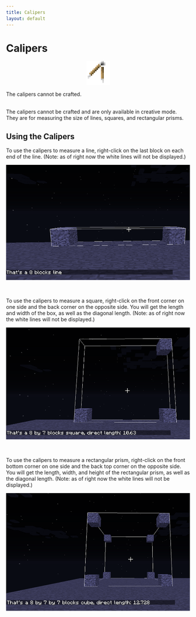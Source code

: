 ```yaml
---
title: Calipers
layout: default
---
```

# Calipers

<div class="infobox box text-center">
    <p style="text-align:center;"><img src="../../assets/images/icons/minecolonies/caliper.png" alt="Caliper"></p>
    <recipe>The calipers cannot be crafted.</recipe>
</div>
<br>

The calipers cannot be crafted and are only available in creative mode. They are for measuring the size of lines, squares, and rectangular prisms.
<br>

## Using the Calipers

To use the calipers to measure a line, right-click on the last block on each end of the line. (Note: as of right now the white lines will not be displayed.)  

<p style="text-align:center;"><img src="../../assets/images/items/caliperstraight.png" alt="Measuring a Line"></p>
<br>

To use the calipers to measure a square, right-click on the front corner on one side and the back corner on the opposite side. You will get the length and width of the box, as well as the diagonal length. (Note: as of right now the white lines will not be displayed.)  

<p style="text-align:center;"><img src="../../assets/images/items/caliperdiagonal.png" alt="Measuring a Square"></p>
<br>

To use the calipers to measure a rectangular prism, right-click on the front bottom corner on one side and the back top corner on the opposite side. You will get the length, width, and height of the rectangular prism, as well as the diagonal length. (Note: as of right now the white lines will not be displayed.)  

<p style="text-align:center;"><img src="../../assets/images/items/calipercube.png" alt="Measuring a Rectangular Prism"></p>
<br>

